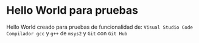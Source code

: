 # Hello World para pruebas
Hello World creado para pruebas de funcionalidad de:
`Visual Studio Code` `Compilador gcc` y `g++` de `msys2` y `Git` con `Git Hub`